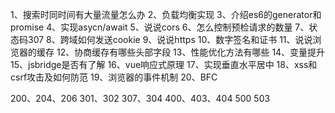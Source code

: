 1、搜索时同时间有大量流量怎么办
2、负载均衡实现
3、介绍es6的generator和promise
4、实现asycn/await
5、说说cors
6、怎么控制预检请求的数量
7、状态码307
8、跨域如何发送cookie
9、说说https
10、数字签名和证书
11、说说浏览器的缓存
12、协商缓存有哪些头部字段
13、性能优化方法有哪些
14、变量提升
15、jsbridge是否有了解
16、vue响应式原理
17、实现垂直水平居中
18、xss和csrf攻击及如何防范
19、浏览器的事件机制
20、BFC

200、204、206
301、302 307、304
400、403、404
500 503